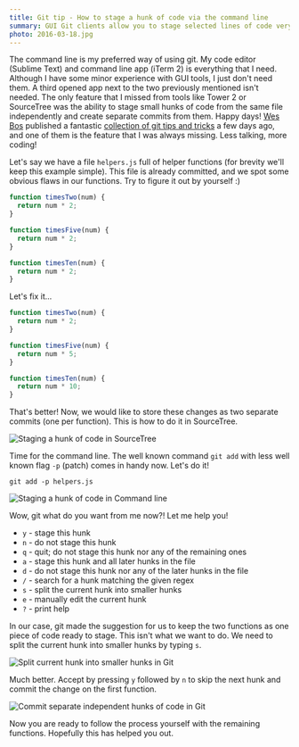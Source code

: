 ```yaml
---
title: Git tip - How to stage a hunk of code via the command line
summary: GUI Git clients allow you to stage selected lines of code very easily. You may not know that but doing this in the command line isn't much more difficult.
photo: 2016-03-18.jpg
---
```


The command line is my preferred way of using git. My code editor (Sublime Text) and command line app (iTerm 2) is everything that I need. Although I have some minor experience with GUI tools, I just don't need them. A third opened app next to the two previously mentioned isn't needed. The only feature that I missed from tools like Tower 2 or SourceTree was the ability to stage small hunks of code from the same file independently and create separate commits from them. Happy days! [Wes Bos](https://twitter.com/wesbos) published a fantastic [collection of git tips and tricks](http://wesbos.com/git-hot-tips/) a few days ago, and one of them is the feature that I was always missing. Less talking, more coding!

Let's say we have a file `helpers.js` full of helper functions (for brevity we'll keep this example simple). This file is already committed, and we spot some obvious flaws in our functions. Try to figure it out by yourself :)

```js
function timesTwo(num) {
  return num * 2;
}

function timesFive(num) {
  return num * 2;
}

function timesTen(num) {
  return num * 2;
}
```

Let's fix it...

```js
function timesTwo(num) {
  return num * 2;
}

function timesFive(num) {
  return num * 5;
}

function timesTen(num) {
  return num * 10;
}

```

That's better! Now, we would like to store these changes as two separate commits (one per function). This is how to do it in SourceTree.

![Staging a hunk of code in SourceTree](/photos/2016-03-18-1.jpg)

Time for the command line. The well known command `git add` with less well known flag `-p` (patch) comes in handy now. Let's do it!

```
git add -p helpers.js
```

![Staging a hunk of code in Command line](/photos/2016-03-18-2.jpg)

Wow, git what do you want from me now?! Let me help you!

- `y` - stage this hunk
- `n` - do not stage this hunk
- `q` - quit; do not stage this hunk nor any of the remaining ones
- `a` - stage this hunk and all later hunks in the file
- `d` - do not stage this hunk nor any of the later hunks in the file
- `/` - search for a hunk matching the given regex
- `s` - split the current hunk into smaller hunks
- `e` - manually edit the current hunk
- `?` - print help

In our case, git made the suggestion for us to keep the two functions as one piece of code ready to stage. This isn't what we want to do. We need to split the current hunk into smaller hunks by typing `s`.

![Split current hunk into smaller hunks in Git](/photos/2016-03-18-3.jpg)

Much better. Accept by pressing `y` followed by `n` to skip the next hunk and commit the change on the first function.

![Commit separate independent hunks of code in Git](/photos/2016-03-18-4.jpg)

Now you are ready to follow the process yourself with the remaining functions. Hopefully this has helped you out.
